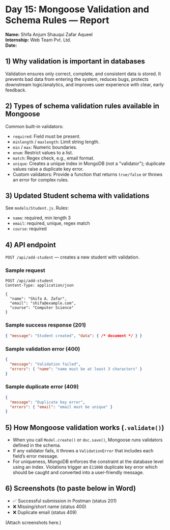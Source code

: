 # Day 15: Mongoose Validation and Schema Rules — Report

**Name:** Shifa Anjum Shauqui Zafar Aqueel  
**Internship:** Web Team Pvt. Ltd.  
**Date:**

## 1) Why validation is important in databases

Validation ensures only correct, complete, and consistent data is stored. It prevents bad data from entering the system, reduces bugs, protects downstream logic/analytics, and improves user experience with clear, early feedback.

## 2) Types of schema validation rules available in Mongoose

Common built-in validators:
- `required`: Field must be present.
- `minlength` / `maxlength`: Limit string length.
- `min` / `max`: Numeric boundaries.
- `enum`: Restrict values to a list.
- `match`: Regex check, e.g., email format.
- `unique`: Creates a unique index in MongoDB (not a "validator"); duplicate values raise a duplicate key error.
- Custom validators: Provide a function that returns `true/false` or throws an error for complex rules.

## 3) Updated Student schema with validations

See `models/Student.js`. Rules:
- `name`: required, min length 3
- `email`: required, unique, regex match
- `course`: required

## 4) API endpoint

`POST /api/add-student` — creates a new student with validation.

### Sample request
```http
POST /api/add-student
Content-Type: application/json

{
  "name": "Shifa A. Zafar",
  "email": "shifa@example.com",
  "course": "Computer Science"
}
```

### Sample success response (201)
```json
{ "message": "Student created", "data": { /* document */ } }
```

### Sample validation error (400)
```json
{
  "message": "Validation failed",
  "errors": { "name": "name must be at least 3 characters" }
}
```

### Sample duplicate error (409)
```json
{
  "message": "Duplicate key error",
  "errors": { "email": "email must be unique" }
}
```

## 5) How Mongoose validation works (`.validate()`)

- When you call `Model.create()` or `doc.save()`, Mongoose runs validators defined in the schema.
- If any validator fails, it throws a `ValidationError` that includes each field’s error message.
- For uniqueness, MongoDB enforces the constraint at the database level using an index. Violations trigger an `E11000` duplicate key error which should be caught and converted into a user-friendly message.

## 6) Screenshots (to paste below in Word)

- ✅ Successful submission in Postman (status 201)  
- ❌ Missing/short name (status 400)  
- ❌ Duplicate email (status 409)

(Attach screenshots here.)
